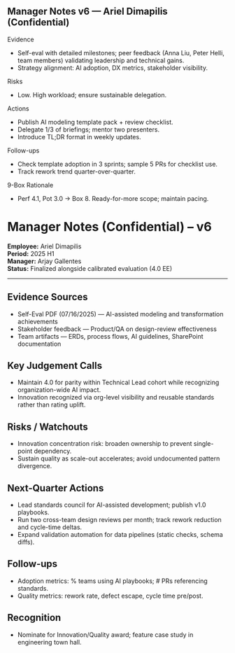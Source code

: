 ## Manager Notes v6 — Ariel Dimapilis (Confidential)

Evidence
- Self-eval with detailed milestones; peer feedback (Anna Liu, Peter Helli, team members) validating leadership and technical gains.
- Strategy alignment: AI adoption, DX metrics, stakeholder visibility.

Risks
- Low. High workload; ensure sustainable delegation.

Actions
- Publish AI modeling template pack + review checklist.
- Delegate 1/3 of briefings; mentor two presenters.
- Introduce TL;DR format in weekly updates.

Follow-ups
- Check template adoption in 3 sprints; sample 5 PRs for checklist use.
- Track rework trend quarter-over-quarter.

9-Box Rationale
- Perf 4.1, Pot 3.0 → Box 8. Ready-for-more scope; maintain pacing.
# Manager Notes (Confidential) – v6

**Employee:** Ariel Dimapilis  
**Period:** 2025 H1  
**Manager:** Arjay Gallentes  
**Status:** Finalized alongside calibrated evaluation (4.0 EE)

---

## Evidence Sources
- Self-Eval PDF (07/16/2025) — AI-assisted modeling and transformation achievements  
- Stakeholder feedback — Product/QA on design-review effectiveness  
- Team artifacts — ERDs, process flows, AI guidelines, SharePoint documentation

## Key Judgement Calls
- Maintain 4.0 for parity within Technical Lead cohort while recognizing organization-wide AI impact.  
- Innovation recognized via org-level visibility and reusable standards rather than rating uplift.

## Risks / Watchouts
- Innovation concentration risk: broaden ownership to prevent single-point dependency.  
- Sustain quality as scale-out accelerates; avoid undocumented pattern divergence.

## Next-Quarter Actions
- Lead standards council for AI-assisted development; publish v1.0 playbooks.  
- Run two cross-team design reviews per month; track rework reduction and cycle-time deltas.  
- Expand validation automation for data pipelines (static checks, schema diffs).

## Follow-ups
- Adoption metrics: % teams using AI playbooks; # PRs referencing standards.  
- Quality metrics: rework rate, defect escape, cycle time pre/post.

## Recognition
- Nominate for Innovation/Quality award; feature case study in engineering town hall.


